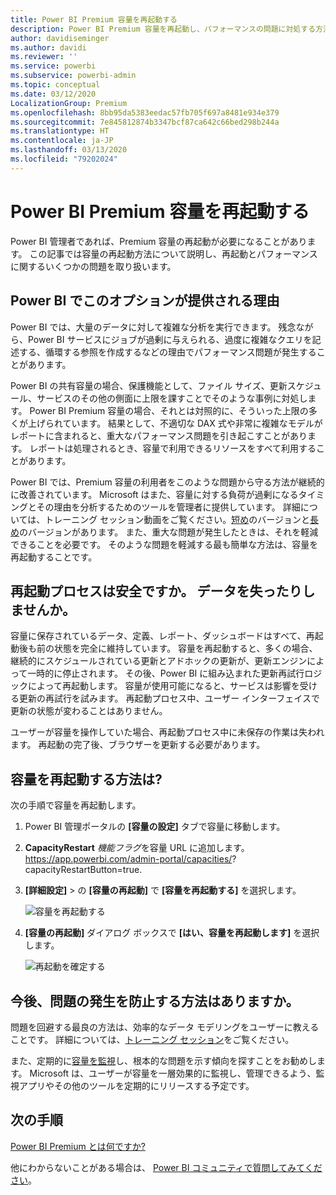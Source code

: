 ```yaml
---
title: Power BI Premium 容量を再起動する
description: Power BI Premium 容量を再起動し、パフォーマンスの問題に対処する方法を学習します。
author: davidiseminger
ms.author: davidi
ms.reviewer: ''
ms.service: powerbi
ms.subservice: powerbi-admin
ms.topic: conceptual
ms.date: 03/12/2020
LocalizationGroup: Premium
ms.openlocfilehash: 8bb95da5383eedac57fb705f697a8481e934e379
ms.sourcegitcommit: 7e845812874b3347bcf87ca642c66bed298b244a
ms.translationtype: HT
ms.contentlocale: ja-JP
ms.lasthandoff: 03/13/2020
ms.locfileid: "79202024"
---
```

# <a name="restart-a-power-bi-premium-capacity"></a>Power BI Premium 容量を再起動する

Power BI 管理者であれば、Premium 容量の再起動が必要になることがあります。 この記事では容量の再起動方法について説明し、再起動とパフォーマンスに関するいくつかの問題を取り扱います。

## <a name="why-does-power-bi-provide-this-option"></a>Power BI でこのオプションが提供される理由

Power BI では、大量のデータに対して複雑な分析を実行できます。 残念ながら、Power BI サービスにジョブが過剰に与えられる、過度に複雑なクエリを記述する、循環する参照を作成するなどの理由でパフォーマンス問題が発生することがあります。

Power BI の共有容量の場合、保護機能として、ファイル サイズ、更新スケジュール、サービスのその他の側面に上限を課すことでそのような事例に対処します。 Power BI Premium 容量の場合、それとは対照的に、そういった上限の多くが上げられています。 結果として、不適切な DAX 式や非常に複雑なモデルがレポートに含まれると、重大なパフォーマンス問題を引き起こすことがあります。 レポートは処理されるとき、容量で利用できるリソースをすべて利用することがあります。 

Power BI では、Premium 容量の利用者をこのような問題から守る方法が継続的に改善されています。 Microsoft はまた、容量に対する負荷が過剰になるタイミングとその理由を分析するためのツールを管理者に提供しています。 詳細については、トレーニング セッション動画をご覧ください。[短め](https://www.youtube.com/watch?v=UgsjMbhi_Bk&feature=youtu.be)のバージョンと[長め](https://www.microsoft.com/businessapplicationssummit/video/BAS2018-2174)のバージョンがあります。 また、重大な問題が発生したときは、それを軽減できることを必要です。 そのような問題を軽減する最も簡単な方法は、容量を再起動することです。

## <a name="is-the-restart-process-safe-will-i-lose-any-data"></a>再起動プロセスは安全ですか。 データを失ったりしませんか。

容量に保存されているデータ、定義、レポート、ダッシュボードはすべて、再起動後も前の状態を完全に維持しています。 容量を再起動すると、多くの場合、継続的にスケジュールされている更新とアドホックの更新が、更新エンジンによって一時的に停止されます。 その後、Power BI に組み込まれた更新再試行ロジックによって再起動します。 容量が使用可能になると、サービスは影響を受ける更新の再試行を試みます。 再起動プロセス中、ユーザー インターフェイスで更新の状態が変わることはありません。 

ユーザーが容量を操作していた場合、再起動プロセス中に未保存の作業は失われます。 再起動の完了後、ブラウザーを更新する必要があります。

## <a name="how-do-i-restart-a-capacity"></a>容量を再起動する方法は?

次の手順で容量を再起動します。

1. Power BI 管理ポータルの **[容量の設定]** タブで容量に移動します。 

1. **CapacityRestart** *機能フラグ*を容量 URL に追加します。 https://app.powerbi.com/admin-portal/capacities/<YourCapacityId>?capacityRestartButton=true.

1. **[詳細設定]**  >  の **[容量の再起動]** で **[容量を再起動する]** を選択します。

    ![容量を再起動する](media/service-admin-premium-restart/restart-capacity.png)

1. **[容量の再起動]** ダイアログ ボックスで **[はい、容量を再起動します]** を選択します。

    ![再起動を確定する](media/service-admin-premium-restart/confirm-restart.png)

## <a name="how-can-i-prevent-issues-from-happening-in-the-future"></a>今後、問題の発生を防止する方法はありますか。

問題を回避する最良の方法は、効率的なデータ モデリングをユーザーに教えることです。 詳細については、[トレーニング セッション](https://www.microsoft.com/businessapplicationssummit/video/BAS2018-2170)をご覧ください。

また、定期的に[容量を監視](service-admin-premium-monitor-capacity.md)し、根本的な問題を示す傾向を探すことをお勧めします。 Microsoft は、ユーザーが容量を一層効果的に監視し、管理できるよう、監視アプリやその他のツールを定期的にリリースする予定です。

## <a name="next-steps"></a>次の手順

[Power BI Premium とは何ですか?](service-premium-what-is.md)

他にわからないことがある場合は、 [Power BI コミュニティで質問してみてください](https://community.powerbi.com/)。
